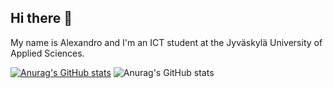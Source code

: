 ## Hi there 👋

<!--
**noChillGrandma/noChillGrandma** is a ✨ _special_ ✨ repository because its `README.md` (this file) appears on your GitHub profile.

Here are some ideas to get you started:

- 🔭 I’m currently working on ...
- 🌱 I’m currently learning ...
- 👯 I’m looking to collaborate on ...
- 🤔 I’m looking for help with ...
- 💬 Ask me about ...
- 📫 How to reach me: ...
- 😄 Pronouns: ...
- ⚡ Fun fact: ...
-->

My name is Alexandro and I'm an ICT student at the Jyväskylä University of Applied Sciences.
    
[![Anurag's GitHub stats](https://github-readme-stats.vercel.app/api?username=noChillGrandma)](https://github.com/noChillGrandma/github-readme-stats)
![Anurag's GitHub stats](https://github-readme-stats.vercel.app/api?username=noChillGrandma&show_icons=true)
